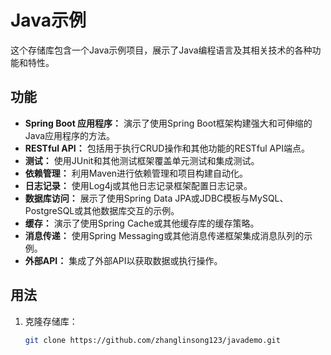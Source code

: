 # Java示例

这个存储库包含一个Java示例项目，展示了Java编程语言及其相关技术的各种功能和特性。

## 功能

- **Spring Boot 应用程序：** 演示了使用Spring Boot框架构建强大和可伸缩的Java应用程序的方法。
- **RESTful API：** 包括用于执行CRUD操作和其他功能的RESTful API端点。
- **测试：** 使用JUnit和其他测试框架覆盖单元测试和集成测试。
- **依赖管理：** 利用Maven进行依赖管理和项目构建自动化。
- **日志记录：** 使用Log4j或其他日志记录框架配置日志记录。
- **数据库访问：** 展示了使用Spring Data JPA或JDBC模板与MySQL、PostgreSQL或其他数据库交互的示例。
- **缓存：** 演示了使用Spring Cache或其他缓存库的缓存策略。
- **消息传递：** 使用Spring Messaging或其他消息传递框架集成消息队列的示例。
- **外部API：** 集成了外部API以获取数据或执行操作。

## 用法

1. 克隆存储库：

   ```bash
   git clone https://github.com/zhanglinsong123/javademo.git
